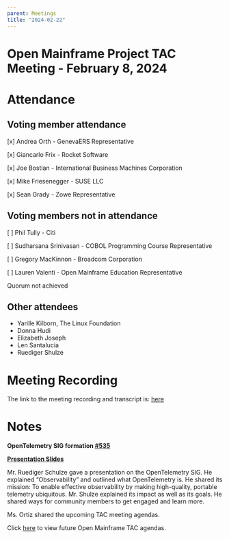 ```yaml
---
parent: Meetings
title: "2024-02-22"
---
```


# Open Mainframe Project TAC Meeting - February 8, 2024

# Attendance

## Voting member attendance

[x] Andrea Orth - GenevaERS Representative

[x] Giancarlo Frix - Rocket Software

[x] Joe Bostian - International Business Machines Corporation

[x] Mike Friesenegger - SUSE LLC

[x] Sean Grady - Zowe Representative

## Voting members not in attendance

[ ] Phil  Tully - Citi

[ ] Sudharsana Srinivasan - COBOL Programming Course Representative

[ ] Gregory MacKinnon - Broadcom Corporation

[ ] Lauren Valenti - Open Mainframe Education Representative

Quorum not achieved

## Other attendees



* Yarille Kilborn, The Linux Foundation
* Donna Hudi
* Elizabeth Joseph
* Len Santalucia
* Ruediger Shulze

# Meeting Recording

The link to the meeting recording and transcript is: [here](https://zoom.us/rec/share/Ft8Brlpdh2zlltjqcyl1ADI3_DRJ_dkPpkTyEGVSUMbqBDJuiwvsR9YIYKSj5QUZ.pwsGhc76MXdjxO55)

# Notes

**OpenTelemetry SIG formation [#535]([https://github.com/openmainframeproject/tac/issues/535](https://github.com/openmainframeproject/tac/issues/535))**

**[Presentation Slides](https://drive.google.com/drive/folders/1l2z194WwIfdK0UlS3IaKYidHtYkrozvM?lfhs=2)**

Mr. Ruediger Schulze gave a presentation on the OpenTelemetry SIG. He explained “Observability” and outlined what OpenTelemetry is. He shared its mission: To enable effective observability by making high-quality, portable telemetry ubiquitous. Mr. Shulze explained its impact as well as its goals. He shared ways for community members to get engaged and learn more.

Ms. Ortiz shared the upcoming TAC meeting agendas.

Click [here](https://github.com/orgs/openmainframeproject/projects/21/views/1) to view future Open Mainframe TAC agendas.
